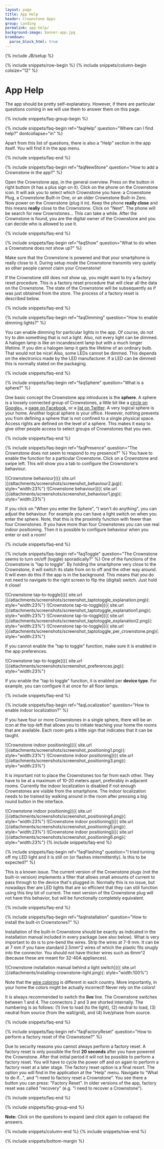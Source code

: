 ```yaml
---
layout: page
title: App Help
header: Crownstone Apps
group: Landing
permalink: app-help/
background-image: banner-app.jpg
kramdown: 
  parse_block_html: true
---
```

{% include JB/setup %}

{% include snippets/row-begin %}
{% include snippets/column-begin colsize="12" %}

# App Help

The app should be pretty self-explanatory. However, if there are particular questions coming in we will use them to answer them on this page.

{% include snippets/faq-group-begin %}

{% include snippets/faq-begin ref="faqHelp" question="Where can I find help?" dontcollapse="in" %}

Apart from this list of questions, there is also a "Help" section in the app itself. You will find it in the app menu.

{% include snippets/faq-end %}

{% include snippets/faq-begin ref="faqNewStone" question="How to add a Crownstone in the app?" %}

Open the Crownstone app, in the general overview. Press on the button in right buttom (it has a plus sign on it). 
Click on the phone on the Crownstone icon. It will ask you to select which Crownstone you have: a Crownstone Plug, a Crownstone Built-in One, or an older Crownstone Built-in Zero.  
Now power on the Crownstone (plug it in). Keep the phone **really close** and this means **really** close to the Crownstone. 
Click on "Next". The phone will be search for new Crownstones... This can take a while.
After the Crownstone is found, you are the digital owner of the Crownstone and you can decide who is allowed to use it.

{% include snippets/faq-end %}

{% include snippets/faq-begin ref="faqShow" question="What to do when a Crownstone does not show up?" %}

Make sure that the Crownstone is powered and that your smartphone is really close to it. During setup mode the Crownstone
transmits very quietly so other people cannot claim your Crownstone!

If the Crownstone still does not show up, you might want to try a factory reset procedure. This is a factory reset 
procedure that will clear all the data on the Crownstone. The state of the Crownstone will be subsequently as if was
just obtained from the store. The process of a factory reset is described below.

{% include snippets/faq-end %}

{% include snippets/faq-begin ref="faqDimming" question="How to enable dimming lights?" %}

You can enable dimming for particular lights in the app. Of course, do not try to dim something that is not a light. 
Also, not every light can be dimmed. A halogen lamp is like an incandescent lamp but with a much longer lifetime. If you
dim a halogen lamp it gets the lifetime of an ordinary bulb. That would not be nice! Also, some LEDs cannot be dimmed.
This depends on the electronics made by the LED manufacturer. If a LED can be dimmed this is normally stated on the
packaging.

{% include snippets/faq-end %}

{% include snippets/faq-begin ref="faqSphere" question="What is a sphere?" %}
                                
One basic concept the Crownstone app introduces is the **sphere**. A sphere is a loosely connected group of Crownstones, a little bit like a 
[circle on Google+](https://support.google.com/plus/answer/6320407?hl=en),
a 
[page on Facebook](https://www.facebook.com/help/104002523024878),
or a 
[list on Twitter](https://support.twitter.com/articles/76460).
A very logical sphere is your home. Another logical sphere is your office. However, nothing prevents you from defining a sphere that is not confined to a single physical space. Access rights are defined on the level of a sphere. This makes it easy to give other people access to select groups of Crownstones that you own.

{% include snippets/faq-end %}

{% include snippets/faq-begin ref="faqPresence" question="The Crownstone does not seem to respond to my presence?" %}
You have to enable the function for a particular Crownstone. Click on a Crownstone and swipe left. This will show you a tab to configure the Crownstone's behaviour.

![Crownstone behaviour]({{ site.url }}/attachments/screenshots/screenshot_behaviour2.jpg){: style="width:23%"}
![Crownstone behaviour]({{ site.url }}/attachments/screenshots/screenshot_behaviour1.jpg){: style="width:23%"}

If you click on "When you enter the Sphere", "I won't do anything", you can adjust the behaviour. For example you can have a light switch on when you enter the sphere. Note, that this is the proximity function with fewer than four Crownstones. If you have more than four Crownstones you can use real indoor positioning. Then it is possible to configure behaviour when you enter or exit a room!

{% include snippets/faq-end %}

{% include snippets/faq-begin ref="faqToggle" question="The Crownstone seems to turn on/off (toggle) sporadically?" %}
One of the functions of the Crownstone is "tap to toggle". By holding the smartphone very close to the Crownstone, it will switch its state from on to off and the other way around. It will even do this if the app is in the background. This means that you do not need to navigate to the right screen to flip the (digital) switch. Just hold it close!

![Crownstone tap-to-toggle]({{ site.url }}/attachments/screenshots/screenshot_taptotoggle_explanation.png){: style="width:23%"}
![Crownstone tap-to-toggle]({{ site.url }}/attachments/screenshots/screenshot_taptotoggle_explanation1.png){: style="width:23%"}
![Crownstone tap-to-toggle]({{ site.url }}/attachments/screenshots/screenshot_taptotoggle_explanation2.png){: style="width:23%"}
![Crownstone tap-to-toggle]({{ site.url }}/attachments/screenshots/screenshot_taptotoggle_per_crownstone.png){: style="width:23%"}

If you cannot enable the "tap to toggle" function, make sure it is enabled in the app preferences.

![Crownstone tap-to-toggle]({{ site.url }}/attachments/screenshots/screenshot_preferences.jpg){: style="width:23%"}

If you enable the "tap to toggle" function, it is enabled per **device type**. For example, you can configure it at once for all floor lamps. 

{% include snippets/faq-end %}

{% include snippets/faq-begin ref="faqLocalization" question="How to enable indoor localization?" %}
                                
If you have four or more Crownstones in a single sphere, there will be an icon at the top-left that allows you to initiate teaching your home the rooms that are available. Each room gets a little sign that indicates that it can be taught. 

![Crownstone indoor positioning]({{ site.url }}/attachments/screenshots/screenshot_positioning1.png){: style="width:23%"}
![Crownstone indoor positioning]({{ site.url }}/attachments/screenshots/screenshot_positioning3.png){: style="width:23%"}

It is important not to place the Crownstones too far from each other. They have to be at a maximum of 10-20 meters apart, preferably in adjacent rooms. Currently the indoor localization is disabled if not enough Crownstones are visible from the smartphone. The indoor localization needs to be trained by walking around in the room after pressing a big round button in the interface. 

![Crownstone indoor positioning]({{ site.url }}/attachments/screenshots/screenshot_positioning4.png){: style="width:23%"}
![Crownstone indoor positioning]({{ site.url }}/attachments/screenshots/screenshot_positioning5.png){: style="width:23%"}
![Crownstone indoor positioning]({{ site.url }}/attachments/screenshots/screenshot_positioning6.png){: style="width:23%"}
{% include snippets/faq-end %}

{% include snippets/faq-begin ref="faqFlashing" question="I tried turning off my LED light and it is still on (or flashes intermittently). Is this to be expected?" %}

This is a known issue. The current version of the Crownstone plugs (not the built-in version) implements a filter that allows small amounts of current to pass through to the device that's plugged in. Normally this is no issue, but nowadays ther are LED lights that are so efficient that they can still function using this tiny bit of current. The next version of the Crownstone plug will not have this behavior, but will be functionally completely equivalent. 

{% include snippets/faq-end %}

{% include snippets/faq-begin ref="faqInstallation" question="How to install the built-in Crownstones?" %}

Installation of the built-in Crownstone should be exactly as indicated in the installation manual included in every package (see also below). What is very important to do is to pre-bend the wires. Strip the wires at 7-9 mm. It can be at 7 mm if you have standard 2.5mm^2 wires of which the plastic fits snugly into the connector. You should not have thicker wires such as 6mm^2 (because these are meant for 32-40A appliances).

![Crownstone installation manual behind a light switch]({{ site.url }}/attachments/installing-crownstone-light.png){: style="width:100%"}

Note that the [wire coloring](https://en.wikipedia.org/wiki/Electrical_wiring) is different in each country. More importantly, in your home the colors might be actually incorrect! Never rely on the colors!

It is always recommended to switch the **live** line. The Crownstone switches between 1 and 4. The connectors 2 and 3 are shorted internally. The numbering is as follows: (1) live to load (to the light), (2) neutral to load, (3) neutral from source (from the wall/grid), and (4) live/phase from source. 

{% include snippets/faq-end %}

{% include snippets/faq-begin ref="faqFactoryReset" question="How to perform a factory reset of the Crownstone?" %}
                                
Due to security reasons you cannot always perform a factory reset. A factory reset is only possible the first **20 seconds** after you have powered the Crownstone. After that initial period it will not be possible to perform a factory reset. You will have to cycle the power off and on again to perform a factory reset at a later stage. 
The factory reset option is a final resort. The option you will find in the application at the "Help" menu. Navigate to "What to do if...", and "I need to factory reset a Crownstone". You see there a button you can press: "Factory Reset". In older versions of the app, factory reset was called "recovery" (e.g. "I need to recover a Crownstone"). 

{% include snippets/faq-end %}

{% include snippets/faq-group-end %}

**Note:** Click on the questions to expand (and click again to collapse) the answers.

{% include snippets/column-end %}
{% include snippets/row-end %}

<script>
window.onload = function() {
    var hash = window.location.hash; 
    if(hash != "") {
        var id = hash.substr(1); 
        document.getElementById(id).classList.add("in");
    }
};
</script>

{% include snippets/bottom-margin %}
